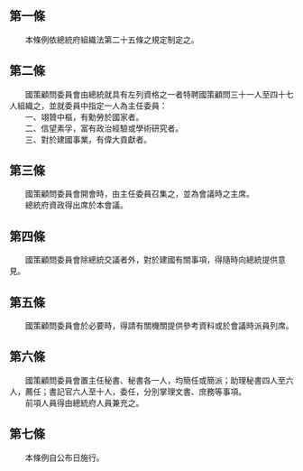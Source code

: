 第一條 
-------
　　本條例依總統府組織法第二十五條之規定制定之。  


第二條 
-------
　　國策顧問委員會由總統就具有左列資格之一者特聘國策顧問三十一人至四十七人組織之，並就委員中指定一人為主任委員：  
　　一、翊贊中樞，有勳勞於國家者。  
　　二、信望素孚，富有政治經驗或學術研究者。  
　　三、對於建國事業，有偉大貢獻者。  


第三條 
-------
　　國策顧問委員會開會時，由主任委員召集之，並為會議時之主席。  
　　總統府資政得出席於本會議。  


第四條 
-------
　　國策顧問委員會除總統交議者外，對於建國有關事項，得隨時向總統提供意見。  


第五條 
-------
　　國策顧問委員會於必要時，得請有關機關提供參考資料或於會議時派員列席。  


第六條 
-------
　　國策顧問委員會置主任秘書、秘書各一人，均簡任或簡派；助理秘書四人至六人，薦任；書記官六人至十人，委任，分別掌理文書、庶務等事項。  
　　前項人員得由總統府人員兼充之。  


第七條 
-------
　　本條例自公布日施行。